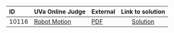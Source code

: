 | ID | UVa Online Judge | External | Link to solution |
|:---|:---|:---|:---:|
| 10116 | [Robot Motion](https://onlinejudge.org/index.php?option=com_onlinejudge&Itemid=8&category=666&page=show_problem&problem=1057) | [PDF](https://onlinejudge.org/external/101/10116.pdf) | [Solution](https%3A//github.com/versenyi98/programming-contests/tree/master/UVa%20Online%20Judge/10116%2520-%2520Robot%2520Motion)|

